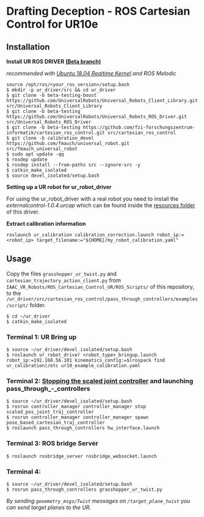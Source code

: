 # Drafting Deception - ROS Cartesian Control for UR10e

## Installation ##
**Install UR ROS DRIVER [(Beta branch)](https://github.com/UniversalRobots/Universal_Robots_ROS_Driver/tree/beta-testing#Building)**

*recommended with [Ubuntu 18.04 Realtime Kernel](https://github.com/UniversalRobots/Universal_Robots_ROS_Driver/blob/beta-testing/ur_robot_driver/doc/real_time.md) and ROS Melodic*

```
source /opt/ros/<your_ros_version>/setup.bash
$ mkdir -p ur_driver/src && cd ur_driver
$ git clone -b beta-testing-boost https://github.com/UniversalRobots/Universal_Robots_Client_Library.git src/Universal_Robots_Client_Library
$ git clone -b beta-testing https://github.com/UniversalRobots/Universal_Robots_ROS_Driver.git src/Universal_Robots_ROS_Driver
$ git clone -b beta-testing https://github.com/fzi-forschungszentrum-informatik/cartesian_ros_control.git src/cartesian_ros_control
$ git clone -b calibration_devel https://github.com/fmauch/universal_robot.git src/fmauch_universal_robot
$ sudo apt update -qq
$ rosdep update
$ rosdep install --from-paths src --ignore-src -y
$ catkin_make_isolated
$ source devel_isolated/setup.bash
```

**Setting up a UR robot for ur_robot_driver**

For using the ur_robot_driver with a real robot you need to install the *externalcontrol-1.0.4.urcap* which can be found inside the [resources folder](https://github.com/UniversalRobots/Universal_Robots_ROS_Driver/tree/beta-testing/ur_robot_driver/resources) of this driver.



**Extract calibration information**

```roslaunch ur_calibration calibration_correction.launch robot_ip:=<robot_ip> target_filename:="${HOME}/my_robot_calibration.yaml" ```



## Usage

Copy the files `grasshopper_ur_twist.py` and `cartesian_trajectory_action_client.py` from `IAAC_VR_Robots/ROS_Cartesian_Control_UR/ROS_Scripts/` of this repository, to the `/ur_driver/src/cartesian_ros_control/pass_through_controllers/examples/script/` folder. 

```
$ cd ~/ur_driver
$ catkin_make_isolated
```


### Terminal 1:  UR Bring up

``` 
$ source ~/ur_driver/devel_isolated/setup.bash
$ roslaunch ur_robot_driver <robot_type>_bringup.launch robot_ip:=192.168.56.101 kinematics_config:=$(rospack find ur_calibration)/etc ur10_example_calibration.yaml 
```


### Terminal 2:  [Stopping the scaled joint controller](https://github.com/UniversalRobots/Universal_Robots_ROS_Driver/issues/373) and launching pass_through_-_controllers

``` 
$ source ~/ur_driver/devel_isolated/setup.bash
$ rosrun controller_manager controller_manager stop scaled_pos_joint_traj_controller
$ rosrun controller_manager controller_manager spawn pose_based_cartesian_traj_controller
$ roslaunch pass_through_controllers hw_interface.launch
```

### Terminal 3: ROS bridge Server
``` 
$ roslaunch rosbridge_server rosbridge_websocket.launch
```

### Terminal 4: 
```
$ source ~/ur_driver/devel_isolated/setup.bash
$ rosrun pass_through_controllers grasshopper_ur_twist.py
```

*By sending `geoemetry_msgs/Twist` messages on `/target_plane_twist` you can send target planes to the UR.*
